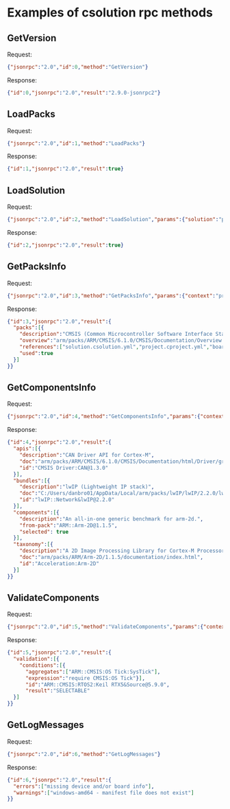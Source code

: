 # Examples of csolution rpc methods
## GetVersion
Request:
``` json
{"jsonrpc":"2.0","id":0,"method":"GetVersion"}
```
Response:
``` json
{"id":0,"jsonrpc":"2.0","result":"2.9.0-jsonrpc2"}
```

## LoadPacks
Request:
``` json
{"jsonrpc":"2.0","id":1,"method":"LoadPacks"}
```
Response:
``` json
{"id":1,"jsonrpc":"2.0","result":true}
```

## LoadSolution
Request:
``` json
{"jsonrpc":"2.0","id":2,"method":"LoadSolution","params":{"solution":"path/to/solution.csolution.yml"}}
```
Response:
``` json
{"id":2,"jsonrpc":"2.0","result":true}
```

## GetPacksInfo
Request:
``` json
{"jsonrpc":"2.0","id":3,"method":"GetPacksInfo","params":{"context":"project.build+target"}}
```
Response:
``` json
{"id":3,"jsonrpc":"2.0","result":{
  "packs":[{
    "description":"CMSIS (Common Microcontroller Software Interface Standard)","id":"ARM::CMSIS@6.1.0",
    "overview":"arm/packs/ARM/CMSIS/6.1.0/CMSIS/Documentation/Overview.md",
    "references":["solution.csolution.yml","project.cproject.yml","board.clayer.yml"],
    "used":true
  }]
}}
```

## GetComponentsInfo
Request:
``` json
{"jsonrpc":"2.0","id":4,"method":"GetComponentsInfo","params":{"context":"project.build+target"}}
```
Response:
``` json
{"id":4,"jsonrpc":"2.0","result":{
  "apis":[{
    "description":"CAN Driver API for Cortex-M",
    "doc":"arm/packs/ARM/CMSIS/6.1.0/CMSIS/Documentation/html/Driver/group__can__interface__gr.html",
    "id":"CMSIS Driver:CAN@1.3.0"
  }],
  "bundles":[{
    "description":"lwIP (Lightweight IP stack)",
    "doc":"C:/Users/danbro01/AppData/Local/arm/packs/lwIP/lwIP/2.2.0/lwip/doc/doxygen/output/index.html",
    "id":"lwIP::Network&lwIP@2.2.0"
  }],
  "components":[{
    "description":"An all-in-one generic benchmark for arm-2d.",
    "from-pack":"ARM::Arm-2D@1.1.5",
    "selected": true
  }],
  "taxonomy":[{
    "description":"A 2D Image Processing Library for Cortex-M Processors",
    "doc":"arm/packs/ARM/Arm-2D/1.1.5/documentation/index.html",
    "id":"Acceleration:Arm-2D"
  }]
}}
```
## ValidateComponents
Request:
``` json
{"jsonrpc":"2.0","id":5,"method":"ValidateComponents","params":{"context":"project.build+target","components":["ARM::CMSIS:CORE@6.1.0","ARM::CMSIS:RTOS2:Keil RTX5&Source@5.9.0"]}}
```
Response:
``` json
{"id":5,"jsonrpc":"2.0","result":{
  "validation":[{
    "conditions":[{
      "aggregates":["ARM::CMSIS:OS Tick:SysTick"],
      "expression":"require CMSIS:OS Tick"}],
      "id":"ARM::CMSIS:RTOS2:Keil RTX5&Source@5.9.0",
      "result":"SELECTABLE"
  }]
}}
```
## GetLogMessages
Request:
``` json
{"jsonrpc":"2.0","id":6,"method":"GetLogMessages"}
```
Response:
``` json
{"id":6,"jsonrpc":"2.0","result":{
  "errors":["missing device and/or board info"],
  "warnings":["windows-amd64 - manifest file does not exist"]
}}
```
